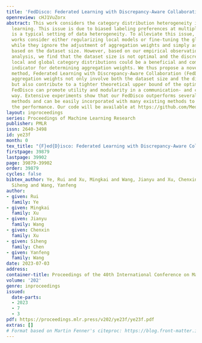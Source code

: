 ```yaml
---
title: 'FedDisco: Federated Learning with Discrepancy-Aware Collaboration'
openreview: cHJ1VuZorx
abstract: This work considers the category distribution heterogeneity in federated
  learning. This issue is due to biased labeling preferences at multiple clients and
  is a typical setting of data heterogeneity. To alleviate this issue, most previous
  works consider either regularizing local models or fine-tuning the global model,
  while they ignore the adjustment of aggregation weights and simply assign weights
  based on the dataset size. However, based on our empirical observations and theoretical
  analysis, we find that the dataset size is not optimal and the discrepancy between
  local and global category distributions could be a beneficial and complementary
  indicator for determining aggregation weights. We thus propose a novel aggregation
  method, Federated Learning with Discrepancy-Aware Collaboration (FedDisco), whose
  aggregation weights not only involve both the dataset size and the discrepancy value,
  but also contribute to a tighter theoretical upper bound of the optimization error.
  FedDisco can promote utility and modularity in a communication- and computation-efficient
  way. Extensive experiments show that our FedDisco outperforms several state-of-the-art
  methods and can be easily incorporated with many existing methods to further enhance
  the performance. Our code will be available at https://github.com/MediaBrain-SJTU/FedDisco.
layout: inproceedings
series: Proceedings of Machine Learning Research
publisher: PMLR
issn: 2640-3498
id: ye23f
month: 0
tex_title: "{F}ed{D}isco: Federated Learning with Discrepancy-Aware Collaboration"
firstpage: 39879
lastpage: 39902
page: 39879-39902
order: 39879
cycles: false
bibtex_author: Ye, Rui and Xu, Mingkai and Wang, Jianyu and Xu, Chenxin and Chen,
  Siheng and Wang, Yanfeng
author:
- given: Rui
  family: Ye
- given: Mingkai
  family: Xu
- given: Jianyu
  family: Wang
- given: Chenxin
  family: Xu
- given: Siheng
  family: Chen
- given: Yanfeng
  family: Wang
date: 2023-07-03
address: 
container-title: Proceedings of the 40th International Conference on Machine Learning
volume: '202'
genre: inproceedings
issued:
  date-parts:
  - 2023
  - 7
  - 3
pdf: https://proceedings.mlr.press/v202/ye23f/ye23f.pdf
extras: []
# Format based on Martin Fenner's citeproc: https://blog.front-matter.io/posts/citeproc-yaml-for-bibliographies/
---
```

